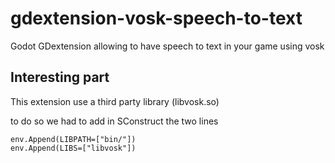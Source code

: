 # gdextension-vosk-speech-to-text
Godot GDextension allowing to have speech to text in your game using vosk 


## Interesting part 

This extension use a third party library (libvosk.so) 

to do so we had to add in SConstruct the two lines

```
env.Append(LIBPATH=["bin/"])
env.Append(LIBS=["libvosk"])
```
